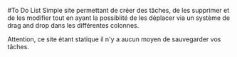 #To Do List
Simple site permettant de créer des tâches, de les supprimer et de les modifier tout en ayant la possiblité de les déplacer via un système de drag and drop dans les différentes colonnes.

Attention, ce site étant statique il n'y a aucun moyen de sauvegarder vos tâches.
